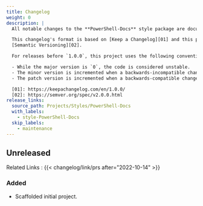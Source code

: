```yaml
---
title: Changelog
weight: 0
description: |
  All notable changes to the **PowerShell-Docs** style package are documented in this file.

  This changelog's format is based on [Keep a Changelog][01] and this project adheres to
  [Semantic Versioning][02].

  For releases before `1.0.0`, this project uses the following convention:

  - While the major version is `0`, the code is considered unstable.
  - The minor version is incremented when a backwards-incompatible change is introduced.
  - The patch version is incremented when a backwards-compatible change or bug fix is introduced.

  [01]: https://keepachangelog.com/en/1.0.0/
  [02]: https://semver.org/spec/v2.0.0.html
release_links:
  source_path: Projects/Styles/PowerShell-Docs
  with_labels:
    - style-PowerShell-Docs
  skip_labels:
    - maintenance
---
```


## Unreleased

Related Links
: {{< changelog/link/prs after="2022-10-14" >}}

### Added

- Scaffolded initial project.

<!-- Link Reference Definitions -->
